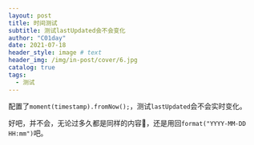```yaml
---
layout: post
title: 时间测试
subtitle: 测试lastUpdated会不会变化
author: "C01day"
date: 2021-07-18
header_style: image # text
header_img: /img/in-post/cover/6.jpg
catalog: true
tags:
  - 测试
---
```

配置了`moment(timestamp).fromNow();`，测试`lastUpdated`会不会实时变化。

好吧，并不会，无论过多久都是同样的内容🤡，还是用回`format("YYYY-MM-DD HH:mm")`吧。